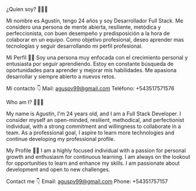 ¿Quien soy? 👨‍🎓🤗

Mi nombre es Agustín, tengo 24 años y soy Desarrollador Full Stack. Me considero una persona de mente abierta, resiliente, metódica y perfeccionista, con buen desempeño y predisposición a la hora de colaborar en un equipo. Como objetivo profesional, deseo aprender mas tecnologías y seguir desarrollando mi perfil profesional.

Mi Perfil 👨‍💻
Soy una persona muy enfocada con el crecimiento personal y entusiasta por seguir aprendiendo. Estoy en constante búsqueda de oportunidades para aprender y mejorar mis habilidades. Me apasiona desarrollar y siempre abierto a nuevos retos.

Mi contacto 👇
Mail: aguspv99@gmail.com
Teléfono: +543517571576


Who am I? 👨‍🎓🤗

My name is Agustín, I'm 24 years old, and I am a Full Stack Developer. I consider myself an open-minded, resilient, methodical, and perfectionist individual, with a strong commitment and willingness to collaborate in a team. As a professional goal, I aspire to learn more technologies and continue developing my professional profile.

My Profile 👨‍💻
I am a highly focused individual with a passion for personal growth and enthusiasm for continuous learning. I am always on the lookout for opportunities to learn and enhance my skills. I am passionate about development and open to new challenges.

Contact me 👇
Email: aguspv99@gmail.com
Phone: +54351757157
